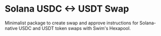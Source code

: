 # Solana USDC <-> USDT Swap

Minimalist package to create swap and approve instructions for Solana-native USDC and USDT token swaps with Swim's Hexapool.
